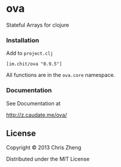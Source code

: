 # ova

Stateful Arrays for clojure

### Installation

Add to `project.clj`

    [im.chit/ova "0.9.5"]
   
All functions are in the `ova.core` namespace.

### Documentation

See Documentation at

http://z.caudate.me/ova/



## License
Copyright © 2013 Chris Zheng

Distributed under the MIT License

